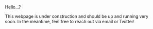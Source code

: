Hello...?

This webpage is under construction and should be up and running very soon. In the meantime, feel free to reach out via email or Twitter!
